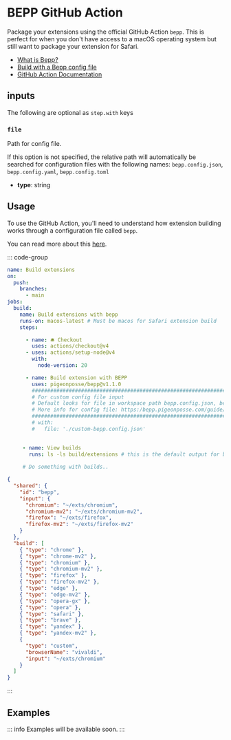 # BEPP GitHub Action

Package your extensions using the official GitHub Action `bepp`.
This is perfect for when you don't have access to a macOS operating system but still want to package your extension for Safari.

- [What is Bepp?](/guide/getting-started)
- [Build with a Bepp config file](/guide/build/config-file)
- [GitHub Action Documentation](https://docs.github.com/actions)

## inputs

The following are optional as `step.with` keys

### `file`

Path for config file.

If this option is not specified, the relative path will automatically be searched for configuration files with the following names: `bepp.config.json`, `bepp.config.yaml`, `bepp.config.toml`

- **type**: string

## Usage

To use the GitHub Action, you'll need to understand how extension building works through a configuration file called `bepp`.

You can read more about this [here](/guide/build/config-file).

::: code-group

```yaml [.github/workflows/build.yml]
name: Build extensions
on:
  push:
    branches:
      - main
jobs:
  build:
    name: Build extensions with bepp
    runs-on: macos-latest # Must be macos for Safari extension build
    steps:

      - name: 🛎 Checkout
        uses: actions/checkout@v4
      - uses: actions/setup-node@v4
        with:
          node-version: 20

      - name: Build extension with BEPP
        uses: pigeonposse/bepp@v1.1.0
        ##########################################################################################
        # For custom config file input
        # Default looks for file in workspace path bepp.config.json, bepp.config.yaml, bepp.config.toml
        # More info for config file: https:/bepp.pigeonposse.com/guide/build/config-file
        ##########################################################################################
        # with:
        #   file: './custom-bepp.config.json'
    

     - name: View builds
       runs: ls -ls build/extensions # this is the default output for builds, you can change output folder in bepp config file.
    
     # Do something with builds..

```

```json [bepp.config.json]
{
  "shared": {
    "id": "bepp",
    "input": {
      "chromium": "~/exts/chromium",
      "chromium-mv2": "~/exts/chromium-mv2",
      "firefox": "~/exts/firefox",
      "firefox-mv2": "~/exts/firefox-mv2"
    }
  },
  "build": [
    { "type": "chrome" },
    { "type": "chrome-mv2" },
    { "type": "chromium" },
    { "type": "chromium-mv2" },
    { "type": "firefox" },
    { "type": "firefox-mv2" },
    { "type": "edge" },
    { "type": "edge-mv2" },
    { "type": "opera-gx" },
    { "type": "opera" },
    { "type": "safari" },
    { "type": "brave" },
    { "type": "yandex" },
    { "type": "yandex-mv2" },
    {
      "type": "custom",
      "browserName": "vivaldi",
      "input": "~/exts/chromium"
    }
  ]
}
```

:::

## Examples

::: info Examples will be available soon.
:::
